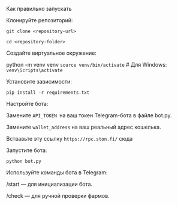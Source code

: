 Как правильно запускать

Клонируйте репозиторий:

```git clone <repository-url>```

```cd <repository-folder>```

Создайте виртуальное окружение:

python -m venv venv
```source venv/bin/activate```  # Для Windows: ```venv\Scripts\activate```

Установите зависимости:

```pip install -r requirements.txt```

Настройте бота:

Замените ```API_TOKEN ```на ваш токен Telegram-бота в файле bot.py.

Замените ```wallet_address``` на ваш реальный адрес кошелька.

Вствавьте эту ссылку ```https://rpc.ston.fi/``` сюда 

Запустите бота:

```python bot.py```

Используйте команды бота в Telegram:

/start — для инициализации бота.

/check — для ручной проверки фармов.
